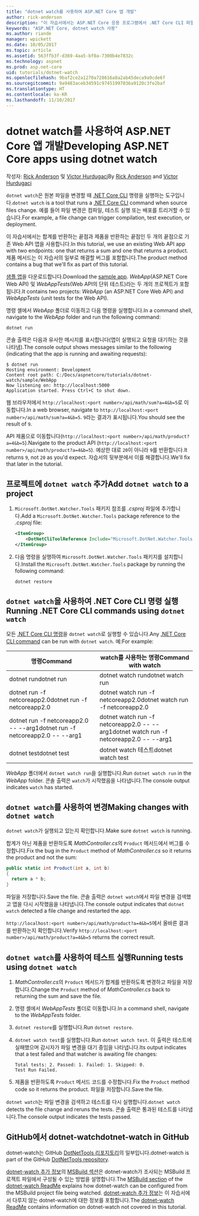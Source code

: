 ```yaml
---
title: "dotnet watch를 사용하여 ASP.NET Core 앱 개발"
author: rick-anderson
description: "이 자습서에서는 ASP.NET Core 응용 프로그램에서 .NET Core CLI 파일 감시자(dotnet 감시자) 도구를 사용하는 방법을 보여줍니다."
keywords: "ASP.NET Core, dotnet watch 사용"
ms.author: riande
manager: wpickett
ms.date: 10/05/2017
ms.topic: article
ms.assetid: 563ffb3f-d369-4aa5-bf0a-7300b4e7832c
ms.technology: aspnet
ms.prod: asp.net-core
uid: tutorials/dotnet-watch
ms.openlocfilehash: 9baf2ce2a1270a728616a8a2ab45deca9a9cde6f
ms.sourcegitcommit: 9a9483aceb34591c97451997036a9120c3fe2baf
ms.translationtype: HT
ms.contentlocale: ko-KR
ms.lasthandoff: 11/10/2017
---
```

# <a name="developing-aspnet-core-apps-using-dotnet-watch"></a><span data-ttu-id="eda23-104">dotnet watch를 사용하여 ASP.NET Core 앱 개발</span><span class="sxs-lookup"><span data-stu-id="eda23-104">Developing ASP.NET Core apps using dotnet watch</span></span>

<span data-ttu-id="eda23-105">작성자: [Rick Anderson](https://twitter.com/RickAndMSFT) 및 [Victor Hurdugaci](https://twitter.com/victorhurdugaci)</span><span class="sxs-lookup"><span data-stu-id="eda23-105">By [Rick Anderson](https://twitter.com/RickAndMSFT) and [Victor Hurdugaci](https://twitter.com/victorhurdugaci)</span></span>

<span data-ttu-id="eda23-106">`dotnet watch`은 원본 파일을 변경할 때 [.NET Core CLI](/dotnet/core/tools) 명령을 실행하는 도구입니다.</span><span class="sxs-lookup"><span data-stu-id="eda23-106">`dotnet watch` is a tool that runs a [.NET Core CLI](/dotnet/core/tools) command when source files change.</span></span> <span data-ttu-id="eda23-107">예를 들어 파일 변경은 컴파일, 테스트 실행 또는 배포를 트리거할 수 있습니다.</span><span class="sxs-lookup"><span data-stu-id="eda23-107">For example, a file change can trigger compilation, test execution, or deployment.</span></span>

<span data-ttu-id="eda23-108">이 자습서에서는 합계를 반환하는 끝점과 제품을 반환하는 끝점인 두 개의 끝점으로 기존 Web API 앱을 사용합니다.</span><span class="sxs-lookup"><span data-stu-id="eda23-108">In this tutorial, we use an existing Web API app with two endpoints: one that returns a sum and one that returns a product.</span></span> <span data-ttu-id="eda23-109">제품 메서드는 이 자습서의 일부로 해결할 버그를 포함합니다.</span><span class="sxs-lookup"><span data-stu-id="eda23-109">The product method contains a bug that we'll fix as part of this tutorial.</span></span>

<span data-ttu-id="eda23-110">[샘플 앱](https://github.com/aspnet/Docs/tree/master/aspnetcore/tutorials/dotnet-watch/sample)을 다운로드합니다.</span><span class="sxs-lookup"><span data-stu-id="eda23-110">Download the [sample app](https://github.com/aspnet/Docs/tree/master/aspnetcore/tutorials/dotnet-watch/sample).</span></span> <span data-ttu-id="eda23-111">*WebApp*(ASP.NET Core Web API) 및 *WebAppTests*(Web API의 단위 테스트)라는 두 개의 프로젝트가 포함됩니다.</span><span class="sxs-lookup"><span data-stu-id="eda23-111">It contains two projects: *WebApp* (an ASP.NET Core Web API) and *WebAppTests* (unit tests for the Web API).</span></span>

<span data-ttu-id="eda23-112">명령 셸에서 *WebApp* 폴더로 이동하고 다음 명령을 실행합니다.</span><span class="sxs-lookup"><span data-stu-id="eda23-112">In a command shell, navigate to the *WebApp* folder and run the following command:</span></span>

```console
dotnet run
```

<span data-ttu-id="eda23-113">콘솔 출력은 다음과 유사한 메시지를 표시합니다(앱이 실행되고 요청을 대기하는 것을 나타냄).</span><span class="sxs-lookup"><span data-stu-id="eda23-113">The console output shows messages similar to the following (indicating that the app is running and awaiting requests):</span></span>

```console
$ dotnet run
Hosting environment: Development
Content root path: C:/Docs/aspnetcore/tutorials/dotnet-watch/sample/WebApp
Now listening on: http://localhost:5000
Application started. Press Ctrl+C to shut down.
```

<span data-ttu-id="eda23-114">웹 브라우저에서 `http://localhost:<port number>/api/math/sum?a=4&b=5`로 이동합니다.</span><span class="sxs-lookup"><span data-stu-id="eda23-114">In a web browser, navigate to `http://localhost:<port number>/api/math/sum?a=4&b=5`.</span></span> <span data-ttu-id="eda23-115">`9`라는 결과가 표시됩니다.</span><span class="sxs-lookup"><span data-stu-id="eda23-115">You should see the result of `9`.</span></span>

<span data-ttu-id="eda23-116">API 제품으로 이동합니다(`http://localhost:<port number>/api/math/product?a=4&b=5`).</span><span class="sxs-lookup"><span data-stu-id="eda23-116">Navigate to the product API (`http://localhost:<port number>/api/math/product?a=4&b=5`).</span></span> <span data-ttu-id="eda23-117">예상한 대로 `20`이 아니라 `9`를 반환합니다.</span><span class="sxs-lookup"><span data-stu-id="eda23-117">It returns `9`, not `20` as you'd expect.</span></span> <span data-ttu-id="eda23-118">자습서의 뒷부분에서 이를 해결합니다.</span><span class="sxs-lookup"><span data-stu-id="eda23-118">We'll fix that later in the tutorial.</span></span>

## <a name="add-dotnet-watch-to-a-project"></a><span data-ttu-id="eda23-119">프로젝트에 `dotnet watch` 추가</span><span class="sxs-lookup"><span data-stu-id="eda23-119">Add `dotnet watch` to a project</span></span>

1. <span data-ttu-id="eda23-120">`Microsoft.DotNet.Watcher.Tools` 패키지 참조를 *.csproj* 파일에 추가합니다.</span><span class="sxs-lookup"><span data-stu-id="eda23-120">Add a `Microsoft.DotNet.Watcher.Tools` package reference to the *.csproj* file:</span></span>

    ```xml
    <ItemGroup>
        <DotNetCliToolReference Include="Microsoft.DotNet.Watcher.Tools" Version="2.0.0" />
    </ItemGroup> 
    ```

1. <span data-ttu-id="eda23-121">다음 명령을 실행하여 `Microsoft.DotNet.Watcher.Tools` 패키지를 설치합니다.</span><span class="sxs-lookup"><span data-stu-id="eda23-121">Install the `Microsoft.DotNet.Watcher.Tools` package by running the following command:</span></span>
    
    ```console
    dotnet restore
    ```

## <a name="running-net-core-cli-commands-using-dotnet-watch"></a><span data-ttu-id="eda23-122">`dotnet watch`을 사용하여 .NET Core CLI 명령 실행</span><span class="sxs-lookup"><span data-stu-id="eda23-122">Running .NET Core CLI commands using `dotnet watch`</span></span>

<span data-ttu-id="eda23-123">모든 [.NET Core CLI 명령](/dotnet/core/tools#cli-commands)을 `dotnet watch`로 실행할 수 있습니다.</span><span class="sxs-lookup"><span data-stu-id="eda23-123">Any [.NET Core CLI command](/dotnet/core/tools#cli-commands) can be run with `dotnet watch`.</span></span> <span data-ttu-id="eda23-124">예:</span><span class="sxs-lookup"><span data-stu-id="eda23-124">For example:</span></span>

| <span data-ttu-id="eda23-125">명령</span><span class="sxs-lookup"><span data-stu-id="eda23-125">Command</span></span> | <span data-ttu-id="eda23-126">watch를 사용하는 명령</span><span class="sxs-lookup"><span data-stu-id="eda23-126">Command with watch</span></span> |
| ---- | ----- |
| <span data-ttu-id="eda23-127">dotnet run</span><span class="sxs-lookup"><span data-stu-id="eda23-127">dotnet run</span></span> | <span data-ttu-id="eda23-128">dotnet watch run</span><span class="sxs-lookup"><span data-stu-id="eda23-128">dotnet watch run</span></span> |
| <span data-ttu-id="eda23-129">dotnet run -f netcoreapp2.0</span><span class="sxs-lookup"><span data-stu-id="eda23-129">dotnet run -f netcoreapp2.0</span></span> | <span data-ttu-id="eda23-130">dotnet watch run -f netcoreapp2.0</span><span class="sxs-lookup"><span data-stu-id="eda23-130">dotnet watch run -f netcoreapp2.0</span></span> |
| <span data-ttu-id="eda23-131">dotnet run -f netcoreapp2.0 -- --arg1</span><span class="sxs-lookup"><span data-stu-id="eda23-131">dotnet run -f netcoreapp2.0 -- --arg1</span></span> | <span data-ttu-id="eda23-132">dotnet watch run -f netcoreapp2.0 -- --arg1</span><span class="sxs-lookup"><span data-stu-id="eda23-132">dotnet watch run -f netcoreapp2.0 -- --arg1</span></span> |
| <span data-ttu-id="eda23-133">dotnet test</span><span class="sxs-lookup"><span data-stu-id="eda23-133">dotnet test</span></span> | <span data-ttu-id="eda23-134">dotnet watch 테스트</span><span class="sxs-lookup"><span data-stu-id="eda23-134">dotnet watch test</span></span> |

<span data-ttu-id="eda23-135">*WebApp* 폴더에서 `dotnet watch run`을 실행합니다.</span><span class="sxs-lookup"><span data-stu-id="eda23-135">Run `dotnet watch run` in the *WebApp* folder.</span></span> <span data-ttu-id="eda23-136">콘솔 출력은 `watch`가 시작했음을 나타냅니다.</span><span class="sxs-lookup"><span data-stu-id="eda23-136">The console output indicates `watch` has started.</span></span>

## <a name="making-changes-with-dotnet-watch"></a><span data-ttu-id="eda23-137">`dotnet watch`를 사용하여 변경</span><span class="sxs-lookup"><span data-stu-id="eda23-137">Making changes with `dotnet watch`</span></span>

<span data-ttu-id="eda23-138">`dotnet watch`가 실행되고 있는지 확인합니다.</span><span class="sxs-lookup"><span data-stu-id="eda23-138">Make sure `dotnet watch` is running.</span></span>

<span data-ttu-id="eda23-139">합계가 아닌 제품을 반환하도록 *MathController.cs*의 `Product` 메서드에서 버그를 수정합니다.</span><span class="sxs-lookup"><span data-stu-id="eda23-139">Fix the bug in the `Product` method of *MathController.cs* so it returns the product and not the sum:</span></span>

```csharp
public static int Product(int a, int b)
{
  return a * b;
} 
```

<span data-ttu-id="eda23-140">파일을 저장합니다.</span><span class="sxs-lookup"><span data-stu-id="eda23-140">Save the file.</span></span> <span data-ttu-id="eda23-141">콘솔 출력은 `dotnet watch`에서 파일 변경을 검색했고 앱을 다시 시작했음을 나타냅니다.</span><span class="sxs-lookup"><span data-stu-id="eda23-141">The console output indicates that `dotnet watch` detected a file change and restarted the app.</span></span>

<span data-ttu-id="eda23-142">`http://localhost:<port number>/api/math/product?a=4&b=5`에서 올바른 결과를 반환하는지 확인합니다.</span><span class="sxs-lookup"><span data-stu-id="eda23-142">Verify `http://localhost:<port number>/api/math/product?a=4&b=5` returns the correct result.</span></span>

## <a name="running-tests-using-dotnet-watch"></a><span data-ttu-id="eda23-143">`dotnet watch`를 사용하여 테스트 실행</span><span class="sxs-lookup"><span data-stu-id="eda23-143">Running tests using `dotnet watch`</span></span>

1. <span data-ttu-id="eda23-144">*MathController.cs*의 `Product` 메서드가 합계를 반환하도록 변경하고 파일을 저장합니다.</span><span class="sxs-lookup"><span data-stu-id="eda23-144">Change the `Product` method of *MathController.cs* back to returning the sum and save the file.</span></span>
1. <span data-ttu-id="eda23-145">명령 셸에서 *WebAppTests* 폴더로 이동합니다.</span><span class="sxs-lookup"><span data-stu-id="eda23-145">In a command shell, navigate to the *WebAppTests* folder.</span></span>
1. <span data-ttu-id="eda23-146">`dotnet restore`를 실행합니다.</span><span class="sxs-lookup"><span data-stu-id="eda23-146">Run `dotnet restore`.</span></span>
1. <span data-ttu-id="eda23-147">`dotnet watch test`를 실행합니다.</span><span class="sxs-lookup"><span data-stu-id="eda23-147">Run `dotnet watch test`.</span></span> <span data-ttu-id="eda23-148">이 출력은 테스트에 실패했으며 감시자가 파일 변경을 대기 중임을 나타냅니다.</span><span class="sxs-lookup"><span data-stu-id="eda23-148">Its output indicates that a test failed and that watcher is awaiting file changes:</span></span>

     ```console
     Total tests: 2. Passed: 1. Failed: 1. Skipped: 0.
     Test Run Failed.
     ```

1. <span data-ttu-id="eda23-149">제품을 반환하도록 `Product` 메서드 코드를 수정합니다.</span><span class="sxs-lookup"><span data-stu-id="eda23-149">Fix the `Product` method code so it returns the product.</span></span> <span data-ttu-id="eda23-150">파일을 저장합니다.</span><span class="sxs-lookup"><span data-stu-id="eda23-150">Save the file.</span></span>

<span data-ttu-id="eda23-151">`dotnet watch`는 파일 변경을 검색하고 테스트를 다시 실행합니다.</span><span class="sxs-lookup"><span data-stu-id="eda23-151">`dotnet watch` detects the file change and reruns the tests.</span></span> <span data-ttu-id="eda23-152">콘솔 출력은 통과된 테스트를 나타냅니다.</span><span class="sxs-lookup"><span data-stu-id="eda23-152">The console output indicates the tests passed.</span></span>

## <a name="dotnet-watch-in-github"></a><span data-ttu-id="eda23-153">GitHub에서 dotnet-watch</span><span class="sxs-lookup"><span data-stu-id="eda23-153">dotnet-watch in GitHub</span></span>

<span data-ttu-id="eda23-154">dotnet-watch는 GitHub [DotNetTools 리포지토리](https://github.com/aspnet/DotNetTools/tree/dev/src/Microsoft.DotNet.Watcher.Tools)의 일부입니다.</span><span class="sxs-lookup"><span data-stu-id="eda23-154">dotnet-watch is part of the GitHub [DotNetTools repository](https://github.com/aspnet/DotNetTools/tree/dev/src/Microsoft.DotNet.Watcher.Tools).</span></span>

<span data-ttu-id="eda23-155">[dotnet-watch 추가 정보](https://github.com/aspnet/DotNetTools/blob/dev/src/Microsoft.DotNet.Watcher.Tools/README.md)의 [MSBuild 섹션](https://github.com/aspnet/DotNetTools/blob/dev/src/Microsoft.DotNet.Watcher.Tools/README.md#msbuild)은 dotnet-watch가 조사되는 MSBuild 프로젝트 파일에서 구성될 수 있는 방법을 설명합니다.</span><span class="sxs-lookup"><span data-stu-id="eda23-155">The [MSBuild section](https://github.com/aspnet/DotNetTools/blob/dev/src/Microsoft.DotNet.Watcher.Tools/README.md#msbuild) of the [dotnet-watch ReadMe](https://github.com/aspnet/DotNetTools/blob/dev/src/Microsoft.DotNet.Watcher.Tools/README.md) explains how dotnet-watch can be configured from the MSBuild project file being watched.</span></span> <span data-ttu-id="eda23-156">[dotnet-watch 추가 정보](https://github.com/aspnet/DotNetTools/blob/dev/src/Microsoft.DotNet.Watcher.Tools/README.md)는 이 자습서에서 다루지 않는 dotnet-watch에 대한 정보를 포함합니다.</span><span class="sxs-lookup"><span data-stu-id="eda23-156">The [dotnet-watch ReadMe](https://github.com/aspnet/DotNetTools/blob/dev/src/Microsoft.DotNet.Watcher.Tools/README.md) contains information on dotnet-watch not covered in this tutorial.</span></span>
